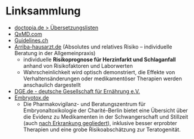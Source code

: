 # Linksammlung

* [doctopia.de > Übersetzungslisten](https://www.doctopia.de/medizinische-uebersetzungen/index.html)
* [QxMD.com](https://www.qxmd.com)
* [Guidelines.ch](https://www.guidelines.ch)
* [Arriba-hausarzt.de](http://arriba-hausarzt.de/) (Absolutes und relatives Risiko – individuelle Beratung in der Allgemeinpraxis)
	- individuelle **Risikoprognose für Herzinfarkt und Schlaganfall** anhand von Risikofaktoren und Laborwerten
	- Wahrscheinlichkeit wird optisch demonstriert, die Effekte von Verhaltensänderungen oder medikamentöser Therapien werden anschaulich dargestellt
* [DGE.de - deutsche Gesellschaft für Ernährung e.V.](https://www.dge.de/ernaehrungspraxis/diaetetik/diaetetik-kompakt/)
* [Embryotox.de](http://www.embryotox.de/wirkstoffe-auswahl.html)
	- Die Pharmakovigilanz- und Beratungszentrum für Embryonaltoxikologie
der Charité-Berlin bietet eine Übersicht über die Evidenz zu Medikamenten in der Schwangerschaft und Stillzeit (auch [nach Erkrankung gegliedert](http://www.embryotox.de/erkrankungen-auswahl.html)), inklusive besser erprobter Therapien und eine grobe Risikoabschätzung zur Teratogenität.